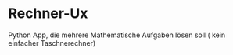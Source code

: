 # Rechner-Ux
Python App, die mehrere Mathematische Aufgaben lösen soll ( kein einfacher Taschnerechner)
